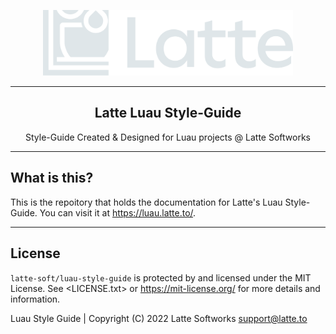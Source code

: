 <p align=center><img width="400" src="assets/latte-banner.svg"></p>
<hr>
<h2 align=center>Latte Luau Style-Guide</h2>
<p align=center>Style-Guide Created & Designed for Luau projects @ Latte Softworks</p>
<hr>

## What is this?
This is the repoitory that holds the documentation for Latte's Luau Style-Guide. You can visit it at <https://luau.latte.to/>.

<hr>

## License
`latte-soft/luau-style-guide` is protected by and licensed under the MIT License. See <LICENSE.txt> or <https://mit-license.org/> for more details and information.

Luau Style Guide | Copyright (C) 2022 Latte Softworks <support@latte.to>
